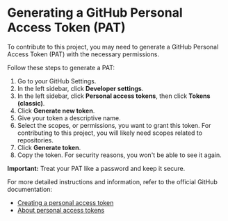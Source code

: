 # Generating a GitHub Personal Access Token (PAT)

To contribute to this project, you may need to generate a GitHub Personal Access Token (PAT) with the necessary permissions.

Follow these steps to generate a PAT:

1.  Go to your GitHub Settings.
2.  In the left sidebar, click **Developer settings**.
3.  In the left sidebar, click **Personal access tokens**, then click **Tokens (classic)**.
4.  Click **Generate new token**.
5.  Give your token a descriptive name.
6.  Select the scopes, or permissions, you want to grant this token. For contributing to this project, you will likely need scopes related to repositories.
7.  Click **Generate token**.
8.  Copy the token. For security reasons, you won't be able to see it again.

**Important:** Treat your PAT like a password and keep it secure.

For more detailed instructions and information, refer to the official GitHub documentation:

*   [Creating a personal access token](https://docs.github.com/en/authentication/keeping-your-account-and-data-secure/creating-a-personal-access-token)
*   [About personal access tokens](https://docs.github.com/en/authentication/keeping-your-account-and-data-secure/about-personal-access-tokens)
